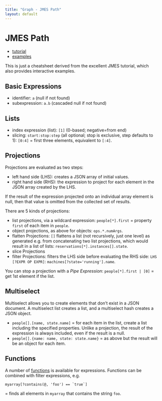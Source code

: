 ```yaml
---
title: "Graph - JMES Path" 
layout: default
---
```


# JMES Path

- [tutorial](https://jmespath.org/tutorial.html)
- [examples](https://jmespath.org/examples.html)

This is just a cheatsheet derived from the excellent JMES tutorial, which also provides interactive examples.

## Basic Expressions

- identifier: `a` (null if not found)
- subexpression: `a.b` (cascaded null if not found)

## Lists

- index expression (list): `[1]` (0-based; negative=from end)
- slicing: `start:stop:step` (all optional; stop is exclusive, step defaults to 1): `[0:4]` = first three elements, equivalent to `[:4]`.

## Projections

Projections are evaluated as two steps:

- left hand side (LHS): creates a JSON array of initial values.
- right hand side (RHS): the expression to project for each element in the JSON array created by the LHS.

If the result of the expression projected onto an individual array element is null, then that value is omitted from the collected set of results.

There are 5 kinds of projections:

- list projections, via a wildcard expression: `people[*].first` = property `first` of each item in `people`.
- object projections, as above for objects: `ops.*.numArgs`.
- flatten Projections: `[]` flattens a list (not recursively, just one level) as generated e.g. from concatenating two list projections, which would result in a list of lists: `reservations[*].instances[].state`.
- slice Projections
- filter Projections: filters the LHS side before evaluating the RHS side: `LHS [?EXPR OP EXPR]`: `machines[?state='running'].name`.

You can stop a projection with a _Pipe Expression_: `people[*].first | [0]` = get 1st element if the list.

## Multiselect

Multiselect allows you to create elements that don’t exist in a JSON document. A multiselect list creates a list, and a multiselect hash creates a JSON object.

- `people[].[name, state.name]` = for each item in the list, create a list including the specified properties. Unlike a projection, the result of the expression is always included, even if the result is a null.
- `people[].{name: name, state: state.name}` = as above but the result will be an object for each item.

## Functions

A number of [functions](https://jmespath.org/specification.html#builtin-functions) is available for expressions. Functions can be combined with filter expressions, e.g.

```txt
myarray[?contains(@, 'foo') == `true`]
```

= finds all elements in `myarray` that contains the string `foo`.
